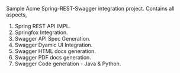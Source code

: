 Sample Acme Spring-REST-Swagger integration project. Contains all aspects,

1. Spring REST API IMPL.
2. Springfox Integration.
3. Swagger API Spec Generation.
4. Swagger Dyamic UI Integration.
5. Swagger HTML docs generation.
6. Swagger PDF docs generation.
7. Swagger Code generation - Java & Python.
